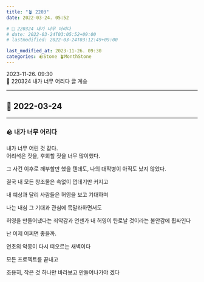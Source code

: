 ```yaml
---
title: "🪴 2203"
date: 2022-03-24. 05:52

# 🌱 220324 내가 너무 어리다
# date: 2022-03-24T03:05:52+09:00
# lastmodified: 2022-03-24T03:12:49+09:00

last_modified_at: 2023-11-26. 09:30
categories: 🪨Stone 🪴MonthStone
---
```


2023-11-26. 09:30  
🌱 220324 내가 너무 어리다 글 계승  

---

## 🗿 2022-03-24

---

### 🪨 내가 너무 어리다

내가 너무 어린 것 같다.  
어리석은 짓을, 후회할 짓을 너무 많이했다.  

그 사건 이후로 깨부할만 했을 텐데도, 나의 대작병이 아직도 났지 않았다.  

결국 내 모든 창조물은 속없이 껍데기만 커지고  

내 예상과 달리 사람들은 허영을 보고 기대하며  

나는 내심 그 기대과 관심에 목말라하면서도  

허영을 만들어냈다는 죄악감과 언젠가 내 허영이 탄로날 것이라는 불안감에 휩싸인다  

난 이제 어쩌면 좋을까.  

연초의 악몽이 다시 떠오르는 새벽이다  

모든 프로젝트를 끝내고  

조용히, 작은 것 하나만 바라보고 만들어나가야 겠다  
